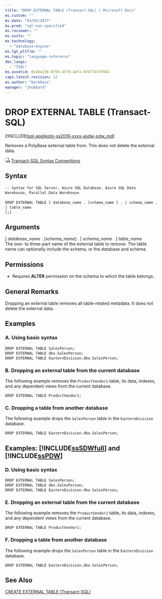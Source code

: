 ```yaml
---
title: "DROP EXTERNAL TABLE (Transact-SQL) | Microsoft Docs"
ms.custom: ""
ms.date: "03/03/2017"
ms.prod: "sql-non-specified"
ms.reviewer: ""
ms.suite: ""
ms.technology: 
  - "database-engine"
ms.tgt_pltfrm: ""
ms.topic: "language-reference"
dev_langs: 
  - "TSQL"
ms.assetid: 02a6a236-0756-4570-abfa-6f677a7df042
caps.latest.revision: 12
ms.author: "barbkess"
manager: "jhubbard"
---
```

# DROP EXTERNAL TABLE (Transact-SQL)
[!INCLUDE[tsql-appliesto-ss2016-xxxx-asdw-pdw_md](../../relational-databases/polybase/includes/tsql-appliesto-ss2016-xxxx-asdw-pdw-md.md)]

  Removes a PolyBase external table from. This does not delete the external data.  
  
 ![Topic link icon](../../database-engine/configure/windows/media/topic-link.gif "Topic link icon") [Transact-SQL Syntax Conventions](../../t-sql/language-elements/transact-sql-syntax-conventions-transact-sql.md)  
  
## Syntax  
  
```  
-- Syntax for SQL Server, Azure SQL Database, Azure SQL Data Warehouse, Parallel Data Warehouse  
  
DROP EXTERNAL TABLE [ database_name . [schema_name ] . | schema_name . ] table_name   
[;]  
```  
  

## Arguments  
 [ *database_name* . [*schema_name*] . | *schema_name* . ] *table_name*  
 The one- to three-part name of the external table to remove. The table name can optionally include the schema, or the database and schema.  
  
## Permissions  
  
-   Requires **ALTER** permission on the schema to which the table belongs.  
  
## General Remarks  
 Dropping an external table removes all table-related metadata. It does not delete the external data.  
  
## Examples  
  
### A. Using basic syntax  
  
```  
DROP EXTERNAL TABLE SalesPerson;  
DROP EXTERNAL TABLE dbo.SalesPerson;  
DROP EXTERNAL TABLE EasternDivision.dbo.SalesPerson;  
```  
  
### B. Dropping an external table from the current database  
 The following example removes the `ProductVendor1` table, its data, indexes, and any dependent views from the current database.  
  
```  
DROP EXTERNAL TABLE ProductVendor1;  
```  
  
### C. Dropping a table from another database  
 The following example drops the `SalesPerson` table in the `EasternDivision` database.  
  
```  
DROP EXTERNAL TABLE EasternDivision.dbo.SalesPerson;  
```  
  
## Examples: [!INCLUDE[ssSDWfull](../../relational-databases/reference/system-catalog-views/includes/sssdwfull-md.md)] and [!INCLUDE[ssPDW](../../database-engine/configure/windows/includes/sspdw-md.md)]  
  
### D. Using basic syntax  
  
```  
DROP EXTERNAL TABLE SalesPerson;  
DROP EXTERNAL TABLE dbo.SalesPerson;  
DROP EXTERNAL TABLE EasternDivision.dbo.SalesPerson;  
```  
  
### E. Dropping an external table from the current database  
 The following example removes the `ProductVendor1` table, its data, indexes, and any dependent views from the current database.  
  
```  
DROP EXTERNAL TABLE ProductVendor1;  
```  
  
### F. Dropping a table from another database  
 The following example drops the `SalesPerson` table in the `EasternDivision` database.  
  
```  
DROP EXTERNAL TABLE EasternDivision.dbo.SalesPerson;  
```  
  
## See Also  
 [CREATE EXTERNAL TABLE &#40;Transact-SQL&#41;](../../t-sql/statements/create-external-table-transact-sql.md)  
  
  

